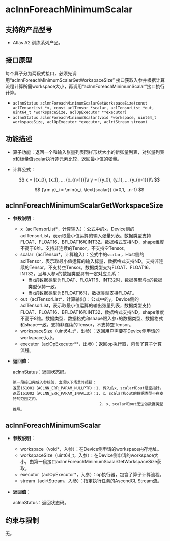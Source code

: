 # aclnnForeachMinimumScalar

## 支持的产品型号

- Atlas A2 训练系列产品。

## 接口原型

每个算子分为两段式接口，必须先调用“aclnnForeachMinimumScalarGetWorkspaceSize” 接口获取入参并根据计算流程计算所需workspace大小，再调用“aclnnForeachMinimumScalar”接口执行计算。

- `aclnnStatus aclnnForeachMinimumScalarGetWorkspaceSize(const aclTensorList *x, const aclTensor *scalar, aclTensorList *out, uint64_t *workspaceSize, aclOpExecutor **executor)`
- `aclnnStatus aclnnForeachMinimumScalar(void *workspace, uint64_t workspaceSize, aclOpExecutor *executor, aclrtStream stream)`

## 功能描述

- 算子功能：返回一个和输入张量列表同样形状大小的新张量列表，对张量列表x和标量值scalar执行逐元素比较，返回最小值的张量。

- 计算公式：

  $$
  x = [{x_0}, {x_1}, ... {x_{n-1}}]\\
  y = [{y_0}, {y_1}, ... {y_{n-1}}]\\
  $$

  $$
  {\rm y}_i = \min(x_i, \text{scalar}) (i=0,1,...n-1)
  $$

## aclnnForeachMinimumScalarGetWorkspaceSize

- **参数说明**：

  - x（aclTensorList*，计算输入）：公式中的`x`，Device侧的aclTensorList，表示取最小值运算的输入张量列表。数据类型支持FLOAT、FLOAT16、BFLOAT16和INT32。数据格式支持ND，shape维度不高于8维。支持非连续的Tensor，不支持空Tensor。
  - scalar（aclTensor*，计算输入）：公式中的`scalar`，Host侧的aclTensor，表示取最小值运算的输入标量，数据格式支持ND。支持非连续的Tensor，不支持空Tensor。数据类型支持FLOAT、FLOAT16、INT32，且与入参`x`的数据类型具有一定对应关系：
    - 当`x`的数据类型为FLOAT、FLOAT16、INT32时，数据类型与`x`的数据类型保持一致。
    - 当`x`的数据类型为BFLOAT16时，数据类型支持FLOAT。
  - out（aclTensorList*，计算输出）：公式中的`y`，Device侧的aclTensorList，表示取最小值运算的输出张量列表，数据类型支持FLOAT、FLOAT16、BFLOAT16和INT32，数据格式支持ND，shape维度不高于8维。数据类型、数据格式和shape跟入参`x`的数据类型、数据格式和shape一致。支持非连续的Tensor，不支持空Tensor。
  - workspaceSize（uint64_t\*，出参）：返回用户需要在Device侧申请的workspace大小。
  - executor（aclOpExecutor\**，出参）：返回op执行器，包含了算子计算流程。

- **返回值**：

  aclnnStatus：返回状态码。

  ```
  第一段接口完成入参校验，出现以下场景时报错：
  返回161001（ACLNN_ERR_PARAM_NULLPTR）：1. 传入的x、scalar和out是空指针。
  返回161002（ACLNN_ERR_PARAM_INVALID）：1. x、scalar和out的数据类型不在支持的范围之内。
                                        2. x、scalar和out无法做数据类型推导。
  ```

## aclnnForeachMinimumScalar

- **参数说明**：

  - workspace（void\*，入参）：在Device侧申请的workspace内存地址。
  - workspaceSize（uint64_t，入参）：在Device侧申请的workspace大小，由第一段接口aclnnForeachMinimumScalarGetWorkspaceSize获取。
  - executor（aclOpExecutor\*，入参）：op执行器，包含了算子计算流程。
  - stream（aclrtStream，入参）：指定执行任务的AscendCL Stream流。

- **返回值**：

  aclnnStatus：返回状态码。

## 约束与限制

无。
